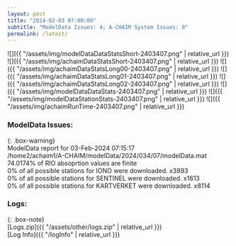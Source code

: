 ```yaml
---
layout: post
title: "2024-02-03 07:00:00"
subtitle: "ModelData Issues: 4; A-CHAIM System Issues: 0"
permalink: /latest/
---
```


![]({{ "/assets/img/modelDataDataStatsShort-2403407.png" | relative_url }})
![]({{ "/assets/img/achaimDataStatsShort-2403407.png" | relative_url }})
![]({{ "/assets/img/achaimDataStatsLong00-2403407.png" | relative_url }})
![]({{ "/assets/img/achaimDataStatsLong01-2403407.png" | relative_url }})
![]({{ "/assets/img/achaimDataStatsLong02-2403407.png" | relative_url }})
![]({{ "/assets/img/modelDataDataStats-2403407.png" | relative_url }})
![]({{ "/assets/img/modelDataStationStats-2403407.png" | relative_url }})
![]({{ "/assets/img/achaimRunTime-2403407.png" | relative_url }})


### ModelData Issues:  
  
{: .box-warning}  
 ModelData report for 03-Feb-2024 07:15:17   
 /home2/achaim1/A-CHAIM/modelData/2024/034/07/modelData.mat   
 74.0174% of RIO absoprtion values are finite   
 0% of all possible stations for IONO were downloaded. x3893   
 0% of all possible stations for SENTINEL were downloaded. x1613   
 0% of all possible stations for KARTVERKET were downloaded. x8114   
  


### Logs:  
  
{: .box-note}  
[Logs.zip]({{ "/assets/other/logs.zip" | relative_url }})  
[Log Info]({{ "/logInfo" | relative_url }})  
